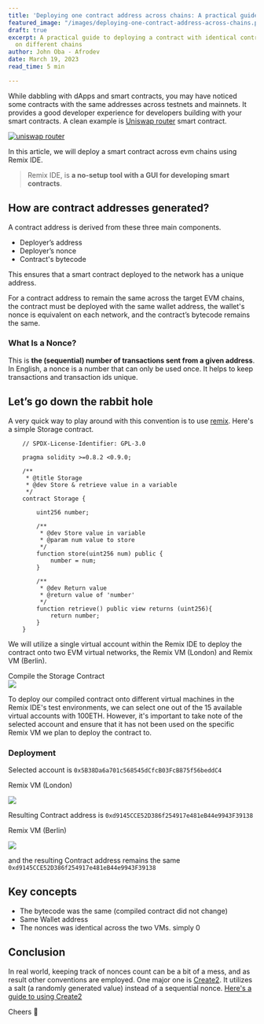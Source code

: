 ```yaml
---
title: 'Deploying one contract address across chains: A practical guide'
featured_image: "/images/deploying-one-contract-address-across-chains.png"
draft: true
excerpt: A practical guide to deploying a contract with identical contract-address
  on different chains
author: John Oba - Afrodev
date: March 19, 2023
read_time: 5 min

---
```

While dabbling with dApps and smart contracts, you may have noticed some contracts with the same  addresses across testnets and mainnets. It provides a good developer experience for developers building with your smart contracts. A clean example is [Uniswap router](https://docs.uniswap.org/protocol/V2/reference/smart-contracts/router-02) smart contract.

[![uniswap router](https://substackcdn.com/image/fetch/w_1456,c_limit,f_auto,q_auto:good,fl_progressive:steep/https%3A%2F%2Fbucketeer-e05bbc84-baa3-437e-9518-adb32be77984.s3.amazonaws.com%2Fpublic%2Fimages%2Ffbc3eeae-55b4-4ec3-ac94-843cea9a183b_1872x154.png "uniswap")](https://docs.uniswap.org/contracts/v2/reference/smart-contracts/router-02 "uniswap router")

In this article, we will deploy a smart contract across evm chains using Remix IDE.

> Remix IDE, is **a no-setup tool with a GUI for developing smart contracts**.

## How are contract addresses generated?

A contract address is derived from these three main components.

* Deployer’s address
* Deployer’s nonce
* Contract's bytecode

This ensures that a smart contract deployed to the network has a unique address.

For a contract address to remain the same across the target EVM chains, the contract must be deployed with the same wallet address, the wallet's nonce is equivalent on each network, and the contract’s bytecode remains the same.

### What Is a Nonce?

This is **the (sequential) number of transactions sent from a given address**. In English, a nonce is a number that can only be used once. It helps to keep transactions and transaction ids unique.

## Let’s go down the rabbit hole

A very quick way to play around with this convention is to use [remix](https://remix.ethereum.org/). Here's a simple Storage contract.

```solidity
    // SPDX-License-Identifier: GPL-3.0
    
    pragma solidity >=0.8.2 <0.9.0;
    
    /**
     * @title Storage
     * @dev Store & retrieve value in a variable
     */
    contract Storage {
    
        uint256 number;
    
        /**
         * @dev Store value in variable
         * @param num value to store
         */
        function store(uint256 num) public {
            number = num;
        }
    
        /**
         * @dev Return value 
         * @return value of 'number'
         */
        function retrieve() public view returns (uint256){
            return number;
        }
    }
```

We will utilize a single virtual account within the Remix IDE to deploy the contract onto two EVM virtual networks, the Remix VM (London) and Remix VM (Berlin).

Compile the Storage Contract  
![](https://substackcdn.com/image/fetch/w_1456,c_limit,f_webp,q_auto:good,fl_progressive:steep/https%3A%2F%2Fsubstack-post-media.s3.amazonaws.com%2Fpublic%2Fimages%2Febc3909d-02f1-48a7-8062-78992690446c_564x367.png)

To deploy our compiled contract onto different virtual machines in the Remix IDE's test environments, we can select one out of the 15 available virtual accounts with 100ETH. However, it's important to take note of the selected account and ensure that it has not been used on the specific Remix VM we plan to deploy the contract to.

### Deployment

Selected account is `0x5B38Da6a701c568545dCfcB03FcB875f56beddC4`

Remix VM (London)

![](https://substackcdn.com/image/fetch/w_1456,c_limit,f_webp,q_auto:good,fl_progressive:steep/https%3A%2F%2Fsubstack-post-media.s3.amazonaws.com%2Fpublic%2Fimages%2F98c9e3fe-7c02-4eff-81dd-287d19de0377_504x473.png)

Resulting Contract address is `0xd9145CCE52D386f254917e481eB44e9943F39138`

Remix VM (Berlin)

![](https://substackcdn.com/image/fetch/w_1456,c_limit,f_webp,q_auto:good,fl_progressive:steep/https%3A%2F%2Fsubstack-post-media.s3.amazonaws.com%2Fpublic%2Fimages%2F50929a59-9888-4005-b50d-d6102c14fceb_409x335.png)

and the resulting Contract address remains the same `0xd9145CCE52D386f254917e481eB44e9943F39138`

## Key concepts

* The bytecode was the same (compiled contract did not change)
* Same Wallet address
* The nonces was identical across the two VMs. simply 0

## Conclusion

In real world, keeping track of nonces count can be a bit of a mess, and as result other conventions are employed. One major one is [Create2](https://docs.openzeppelin.com/cli/2.8/deploying-with-create2). It utilizes a  salt (a randomly generated value) instead of a sequential nonce. [Here's a guide to using Create2](https://docs.alchemy.com/docs/create2-an-alternative-to-deriving-contract-addresses)

Cheers 🍻